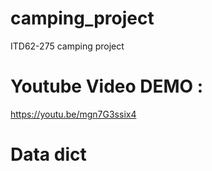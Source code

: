 # camping_project
ITD62-275 camping project
# Youtube Video DEMO :
https://youtu.be/mgn7G3ssix4
# Data dict
